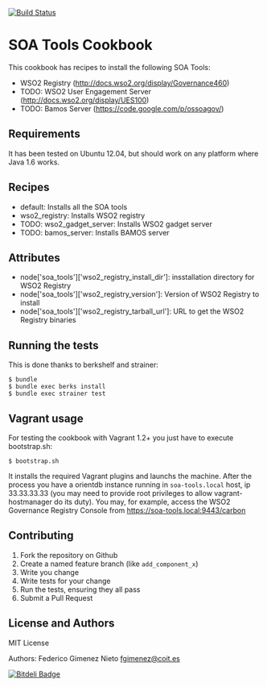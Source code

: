 [![Build Status](https://travis-ci.org/fgimenez/soa-tools-cookbook.png)](https://travis-ci.org/fgimenez/soa-tools-cookbook)

SOA Tools Cookbook
=================
This cookbook has recipes to install the following SOA Tools:

* WSO2 Registry (http://docs.wso2.org/display/Governance460)
* TODO: WSO2 User Engagement Server (http://docs.wso2.org/display/UES100)
* TODO: Bamos Server (https://code.google.com/p/ossoagov/)

Requirements
------------

It has been tested on Ubuntu 12.04, but should work on any platform where Java 1.6 works. 

Recipes
-------
* default: Installs all the SOA tools
* wso2_registry: Installs WSO2 registry
* TODO: wso2_gadget_server: Installs WSO2 gadget server
* TODO: bamos_server: Installs BAMOS server

Attributes
----------
* node['soa_tools']['wso2_registry_install_dir']: insstallation directory for WSO2 Registry
* node['soa_tools']['wso2_registry_version']: Version of WSO2 Registry to install
* node['soa_tools']['wso2_registry_tarball_url']: URL to get the WSO2 Registry binaries


Running the tests
-----------------

This is done thanks to berkshelf and strainer:

    $ bundle
    $ bundle exec berks install
    $ bundle exec strainer test

Vagrant usage
-------------

For testing the cookbook with Vagrant 1.2+ you just have to execute bootstrap.sh:

    $ bootstrap.sh

It installs the required Vagrant plugins and launchs the machine. After the process you have a orientdb instance running in ```soa-tools.local``` host, ip 33.33.33.33 (you may need to provide root privileges to allow vagrant-hostmanager do its duty). You may, for example, access the WSO2 Governance Registry Console from https://soa-tools.local:9443/carbon

Contributing
------------

1. Fork the repository on Github
2. Create a named feature branch (like `add_component_x`)
3. Write you change
4. Write tests for your change
5. Run the tests, ensuring they all pass
6. Submit a Pull Request

License and Authors
-------------------
MIT License

Authors: Federico Gimenez Nieto <fgimenez@coit.es>


[![Bitdeli Badge](https://d2weczhvl823v0.cloudfront.net/fgimenez/soa-tools-cookbook/trend.png)](https://bitdeli.com/free "Bitdeli Badge")

